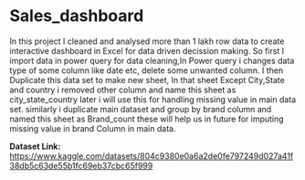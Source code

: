 # Sales_dashboard
In this project I cleaned and analysed more than 1 lakh row data to create  interactive dashboard in Excel for data driven decission making.
So first I import data in power query for data cleaning,In Power query i changes data type of some column like date etc, delete some unwanted column.
I then Duplicate this data set to make new sheet, In that sheet Except City,State and country i removed other column and name this sheet as city_state_country later i will use this  for handling missing value in main data set.
similarly i duplicate main dataset and group by brand column and named this sheet as Brand_count these will help us in future for imputing missing value in brand Column in main data.












**Dataset Link:** https://www.kaggle.com/datasets/804c9380e0a6a2de0fe797249d027a41f38db5c63de55b1fc69eb37cbc65f999
